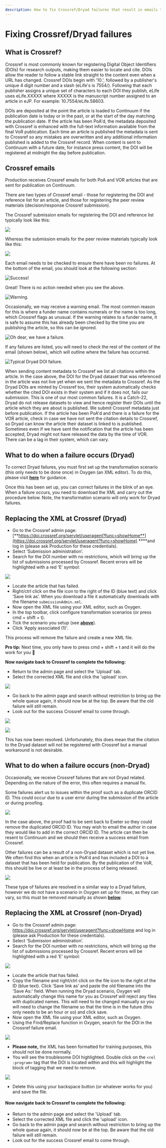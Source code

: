 ```yaml
---
description: How to fix Crossref/Dryad failures that result in emails to the inbox
---
```


# Fixing Crossref/Dryad failures

## What is Crossref? 

Crossref is most commonly known for registering Digital Object Identifiers \(DOIs\) for research outputs, making them easier to locate and cite. DOIs allow the reader to follow a stable link straight to the content even when a URL has changed. Crossref DOIs begin with '10.', followed by a publisher's unique 4 digit number and a slash \(eLife's is 7554/\). Following that each publisher assigns a unique set of characters to each DOI they publish, eLife uses eLife.XXXXX where XXXXX is the manuscript number assigned to an article in eJP. For example: 10.7554/eLife.58603.

DOIs are deposited at the point the article is loaded to Continuum if the publication date is today or in the past, or at the start of the day matching the publication date. If the article has been PoA'd, the metadata deposited with Crossref is enhanced with the full-text information available from the final VoR publication. Each time an article is published the metadata is sent to Crossref so any mistakes are overwritten and any additional information published is added to the Crossref record. When content is sent to Continuum with a future date, for instance press content, the DOI will be registered at midnight the day before publication. 

## Crossref emails

Production receives Crossref emails for both PoA and VOR articles that are sent for publication on Continuum. 

There are two types of Crossref email - those for registering the DOI and reference list for an article, and those for registering the peer review materials \(decision/response Crossref submission\).

The Crossref submission emails for registering the DOI and reference list typically look like this: 

![](../.gitbook/assets/captured%20%284%29.gif)

Whereas the submission emails for the peer review materials typically look like this:

![](../.gitbook/assets/screen-shot-2020-08-06-at-13.44.04.png)



Each email needs to be checked to ensure there have been no failures. At the bottom of the email, you should look at the following section: 

![Success! ](../.gitbook/assets/screen-shot-2020-07-09-at-15.27.17.png)

Great! There is no action needed when you see the above. 

![Warning.](../.gitbook/assets/screen-shot-2020-08-06-at-13.46.25.png)

Occasionally, we may receive a warning email. The most common reason for this is where a funder name contains numerals or the name is too long, which Crossref flags as unusual. If the warning relates to a funder name, it is safe to assume this has already been checked by the time you are publishing the article, so this can be ignored.  

![Oh dear, we have a failure. ](../.gitbook/assets/screen-shot-2020-07-09-at-15.29.43.png)

If any failures are listed, you will need to check the rest of the content of the email \(shown below\), which will outline where the failure has occurred.

![Typical Dryad DOI failure.](../.gitbook/assets/screen-shot-2020-07-09-at-15.30.41.png)

When sending content metadata to Crossref we list all citations within the article. In the case above, the DOI for the Dryad dataset that was referenced in the article was not live yet when we sent the metadata to Crossref. As the Dryad DOIs are minted by Crossref too, their system automatically checks whether the cited DOI exists in their system and if it does not, fails our submission. This is one of our most common failures. It is a Catch-22, Dryad do not release datasets to view and hence register their DOIs until the article which they are about is published. We submit Crossref metadata just before publication. If the article has been PoA'd and there is a failure for the VOR article, check in case we have not sent the citation details to Crossref, so Dryad can know the article their dataset is linked to is published. Sometimes even if we have sent the notification that the article has been accepted, Dryad might not have released the data by the time of VOR. There can be a lag in their system, which can vary. 

## What to do when a failure occurs \(Dryad\)

To correct Dryad failures, you must first set up the transformation scenario \(this only needs to be done once\) in Oxygen \(an XML editor\). To do this, please visit [**here**](oxygen.md) for guidance. 

Once this has been set up, you can correct failures in the blink of an eye. When a failure occurs, you need to download the XML and carry out the procedure below. Note, the transformation scenario will only work for Dryad failures. 

## Replacing the XML at Crossref \(Dryad\)

* Go to the Crossref admin page: [**https://doi.crossref.org/servlet/useragent?func=showHome**](https://doi.crossref.org/servlet/useragent?func=showHome) ****and log in \(please ask Production for these credentials\). 
* Select ‘Submission administration’.
* Search for the DOI number with no restrictions, which will bring up the list of submissions processed by Crossref. Recent errors will be highlighted with a red ‘E’ symbol:

![](../.gitbook/assets/screen-shot-2020-07-09-at-15.39.22.png)

* Locate the article that has failed.
* Right/ctrl click on the file icon to the right of the ID \(blue text\) and click ‘Save link as’. When you download a file it automatically downloads with the filename `submissionAdmin.xml`. 
* Now open the XML file using your XML editor, such as Oxygen.
* In the top toolbar, click configure transformation scenarios \(or press cmd + shift + t\).
* Tick the scenario you setup \(see [**above**](fixing-crossref-dryad-failures.md#what-to-do-when-a-failure-occurs)\).
* Click 'Apply associated \(1\)'.

This process will remove the failure and create a new XML file.

**Pro tip:** Next time, you only have to press cmd + shift + t and it will do the work for you 🕺 

**Now navigate back to Crossref to complete the following:** 

* Return to the admin page and select the 'Upload' tab.
* Select the corrected XML file and click the 'upload' icon. 

![](../.gitbook/assets/screen-shot-2020-07-09-at-15.50.10.png)

* Go back to the admin page and search without restriction to bring up the whole queue again, it should now be at the top. Be aware that the old failure will still remain.
* Look out for the success Crossref email to come through. 

![](../.gitbook/assets/screen-shot-2020-07-09-at-15.51.13.png)

![](../.gitbook/assets/screen-shot-2020-07-09-at-15.51.23.png)

This has now been resolved. Unfortunately, this does mean that the citation to the Dryad dataset will not be registered with Crossref but a manual workaround is not desirable.

## What to do when a failure occurs \(non-Dryad\) 

Occasionally, we receive Crossref failures that are not Dryad related. Depending on the nature of the error, this often requires a manual fix. 

Some failures alert us to issues within the proof such as a duplicate ORCID ID. This could occur due to a user error during the submission of the article or during proofing.

![](../.gitbook/assets/screen-shot-2020-11-20-at-14.08.50.png)

In the case above, the proof had to be sent back to Exeter so they could remove the duplicated ORCID ID. You may wish to email the author in case they would like to add in the correct ORCID ID. The article can then be resent to Continuum and we should then receive a success email from Crossref. 

Other failures can be a result of a non-Dryad dataset which is not yet live. We often find this when an article is PoA'd and has included a DOI to a dataset that has been held for publication. By the publication of the VoR, this should be live or at least be in the process of being released. 

![](../.gitbook/assets/screen-shot-2020-11-20-at-14.15.06.png)

These type of failures are resolved in a similar way to a Dryad failure, however we do not have a scenario in Oxygen set up for these, as they can vary, so this must be removed manually as shown [**below**](fixing-crossref-dryad-failures.md#replacing-the-xml-at-crossref-non-dryad). 

## Replacing the XML at Crossref \(non-Dryad\)

* Go to the Crossref admin page: https://doi.crossref.org/servlet/useragent?func=showHome and log in \(please ask Production for these credentials\). 
* Select ‘Submission administration’.
* Search for the DOI number with no restrictions, which will bring up the list of submissions processed by Crossref. Recent errors will be highlighted with a red ‘E’ symbol:

![](../.gitbook/assets/screen-shot-2020-07-09-at-15.39.22%20%281%29.png)

* Locate the article that has failed.
* Copy the filename and right/ctrl click on the file icon to the right of the ID \(blue text\). Click ‘Save link as’ and paste the old filename into the 'Save As:' field. When running the Dryad scenario, Oxygen will automatically change this name for you as Crossref will reject any files with duplicated names. This will need to be changed manually so you will need to change the filename so that the time is in the future \(this only needs to be an hour or so\) and click save. 
* Now open the XML file using your XML editor, such as Oxygen.
* Using the Find/Replace function in Oxygen, search for the DOI in the Crossref failure email.

![](../.gitbook/assets/screen-shot-2020-11-20-at-14.40.26.png)

* **Please note,** the XML has been formatted for training purposes, this should not be done normally. 
* You will see the troublesome DOI highlighted. Double click on the `<rel :program>` tag that the DOI is located within and this will highlight the block of tagging that we need to remove. 

![](../.gitbook/assets/screen-shot-2020-11-20-at-14.43.28.png)

* Delete this using your backspace button \(or whatever works for you\) and save the file. 

#### Now navigate back to Crossref to complete the following: 

* Return to the admin page and select the 'Upload' tab.
* Select the corrected XML file and click the 'upload' icon. 
* Go back to the admin page and search without restriction to bring up the whole queue again, it should now be at the top. Be aware that the old failure will still remain.
* Look out for the success Crossref email to come through. 

